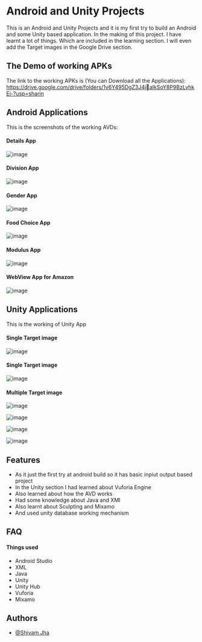 
# Android and Unity Projects

This is an Android and Unity Projects and it is my first try to build an Android and some Unity based application. In the making of this project. I have learnt a lot of things. Which are included in the learning section.
I will even add the Target images in the Google Drive section.
## The Demo of working APKs

The link to the working APKs is (You can Download all the Applications): https://drive.google.com/drive/folders/1v6Y495DgZ3J4jaIkSoY8P9BzLvhkEj-?usp=sharin  

## Android Applications

This is the screenshots of the working AVDs: 

#### Details App
![image](https://user-images.githubusercontent.com/71783722/137877897-79f80474-11d3-434c-8f98-e87a37d3e35b.png)

#### Division App
![image](https://user-images.githubusercontent.com/71783722/137878093-0ee0d8e1-e5f7-4d0f-a373-5d9c32462b05.png)

#### Gender App
![image](https://user-images.githubusercontent.com/71783722/137878184-bd4ab95f-11ac-4c5d-be5c-32eafbc72537.png)

#### Food Choice App
![image](https://user-images.githubusercontent.com/71783722/137878277-2e5cf8b8-a9ad-44e6-bd5a-f91dde30d4ae.png)

#### Modulus App
![image](https://user-images.githubusercontent.com/71783722/137878416-64ba4b2b-8214-4620-885d-ec884f38d9a9.png)

#### WebView App for Amazon
![image](https://user-images.githubusercontent.com/71783722/137878498-ac38f5ac-8a89-41ea-a6e8-f61116b58a81.png)


## Unity Applications

This is the working of Unity App

#### Single Target image
![image](https://user-images.githubusercontent.com/71783722/137878869-64826334-7d64-457b-9940-7b548b396713.png)

#### Single Target image
![image](https://user-images.githubusercontent.com/71783722/137879014-6560b579-f791-45bb-92f3-45769bea0365.png)

#### Multiple Target image
![image](https://user-images.githubusercontent.com/71783722/137879178-589249a8-330e-4168-a21a-229035204ac1.png)

![image](https://user-images.githubusercontent.com/71783722/137879204-8d3e91c0-e5a6-4aa3-a3cd-4cda9e4991d2.png)

![image](https://user-images.githubusercontent.com/71783722/137879227-2ed63a0b-3c16-4153-bfe1-88ebdbb7c4dc.png)

![image](https://user-images.githubusercontent.com/71783722/137879252-1ab19af2-166a-4718-a99d-be1e76ff6fc6.png)


## Features

- As it just the first try at android build so it has basic inpiut output based project
- In the Unity section I had learned about Vuforia Engine
- Also learned about how the AVD works
- Had some knowledge about Java and XMl 
- Also learnt about Sculpting and Mixamo 
- And used unity database working mechanism



  
## FAQ

#### Things used

- Android Studio
- XML
- Java
- Unity
- Unity Hub
- Vuforia
- Mixamo


## Authors

- [@Shivam Jha](https://github.com/shivam-jha2712)

  